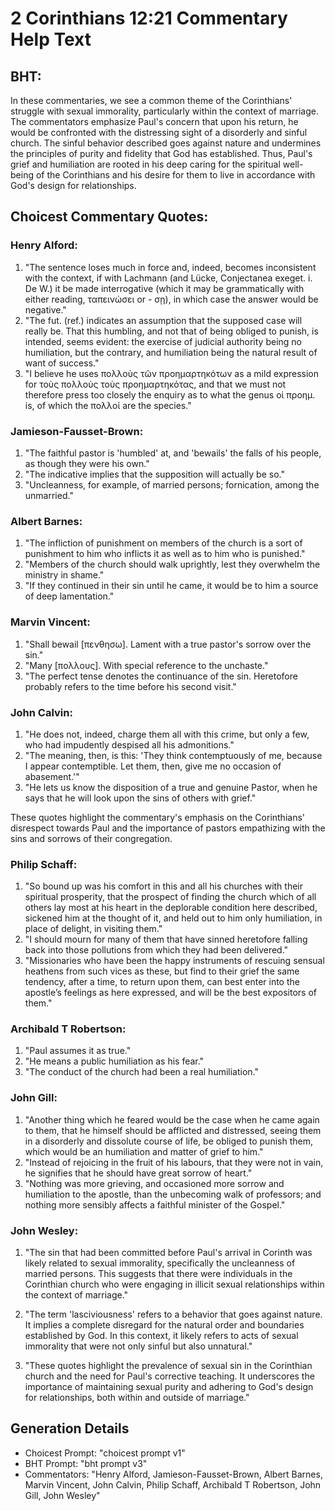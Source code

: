 # 2 Corinthians 12:21 Commentary Help Text

## BHT:
In these commentaries, we see a common theme of the Corinthians' struggle with sexual immorality, particularly within the context of marriage. The commentators emphasize Paul's concern that upon his return, he would be confronted with the distressing sight of a disorderly and sinful church. The sinful behavior described goes against nature and undermines the principles of purity and fidelity that God has established. Thus, Paul's grief and humiliation are rooted in his deep caring for the spiritual well-being of the Corinthians and his desire for them to live in accordance with God's design for relationships.

## Choicest Commentary Quotes:
### Henry Alford:
1. "The sentence loses much in force and, indeed, becomes inconsistent with the context, if with Lachmann (and Lücke, Conjectanea exeget. i. De W.) it be made interrogative (which it may be grammatically with either reading, ταπεινώσει or - σῃ), in which case the answer would be negative."
2. "The fut. (ref.) indicates an assumption that the supposed case will really be. That this humbling, and not that of being obliged to punish, is intended, seems evident: the exercise of judicial authority being no humiliation, but the contrary, and humiliation being the natural result of want of success."
3. "I believe he uses πολλοὺς τῶν προημαρτηκότων as a mild expression for τοὺς πολλοὺς τοὺς προημαρτηκότας, and that we must not therefore press too closely the enquiry as to what the genus οἱ προημ. is, of which the πολλοί are the species."

### Jamieson-Fausset-Brown:
1. "The faithful pastor is 'humbled' at, and 'bewails' the falls of his people, as though they were his own."
2. "The indicative implies that the supposition will actually be so."
3. "Uncleanness, for example, of married persons; fornication, among the unmarried."

### Albert Barnes:
1. "The infliction of punishment on members of the church is a sort of punishment to him who inflicts it as well as to him who is punished."
2. "Members of the church should walk uprightly, lest they overwhelm the ministry in shame."
3. "If they continued in their sin until he came, it would be to him a source of deep lamentation."

### Marvin Vincent:
1. "Shall bewail [πενθησω]. Lament with a true pastor's sorrow over the sin."
2. "Many [πολλους]. With special reference to the unchaste."
3. "The perfect tense denotes the continuance of the sin. Heretofore probably refers to the time before his second visit."

### John Calvin:
1. "He does not, indeed, charge them all with this crime, but only a few, who had impudently despised all his admonitions."
2. "The meaning, then, is this: 'They think contemptuously of me, because I appear contemptible. Let them, then, give me no occasion of abasement.'"
3. "He lets us know the disposition of a true and genuine Pastor, when he says that he will look upon the sins of others with grief."

These quotes highlight the commentary's emphasis on the Corinthians' disrespect towards Paul and the importance of pastors empathizing with the sins and sorrows of their congregation.

### Philip Schaff:
1. "So bound up was his comfort in this and all his churches with their spiritual prosperity, that the prospect of finding the church which of all others lay most at his heart in the deplorable condition here described, sickened him at the thought of it, and held out to him only humiliation, in place of delight, in visiting them."
2. "I should mourn for many of them that have sinned heretofore falling back into those pollutions from which they had been delivered."
3. "Missionaries who have been the happy instruments of rescuing sensual heathens from such vices as these, but find to their grief the same tendency, after a time, to return upon them, can best enter into the apostle’s feelings as here expressed, and will be the best expositors of them."

### Archibald T Robertson:
1. "Paul assumes it as true." 
2. "He means a public humiliation as his fear." 
3. "The conduct of the church had been a real humiliation."

### John Gill:
1. "Another thing which he feared would be the case when he came again to them, that he himself should be afflicted and distressed, seeing them in a disorderly and dissolute course of life, be obliged to punish them, which would be an humiliation and matter of grief to him."
2. "Instead of rejoicing in the fruit of his labours, that they were not in vain, he signifies that he should have great sorrow of heart."
3. "Nothing was more grieving, and occasioned more sorrow and humiliation to the apostle, than the unbecoming walk of professors; and nothing more sensibly affects a faithful minister of the Gospel."

### John Wesley:
1. "The sin that had been committed before Paul's arrival in Corinth was likely related to sexual immorality, specifically the uncleanness of married persons. This suggests that there were individuals in the Corinthian church who were engaging in illicit sexual relationships within the context of marriage." 

2. "The term 'lasciviousness' refers to a behavior that goes against nature. It implies a complete disregard for the natural order and boundaries established by God. In this context, it likely refers to acts of sexual immorality that were not only sinful but also unnatural."

3. "These quotes highlight the prevalence of sexual sin in the Corinthian church and the need for Paul's corrective teaching. It underscores the importance of maintaining sexual purity and adhering to God's design for relationships, both within and outside of marriage."


## Generation Details
- Choicest Prompt: "choicest prompt v1"
- BHT Prompt: "bht prompt v3"
- Commentators: "Henry Alford, Jamieson-Fausset-Brown, Albert Barnes, Marvin Vincent, John Calvin, Philip Schaff, Archibald T Robertson, John Gill, John Wesley"
